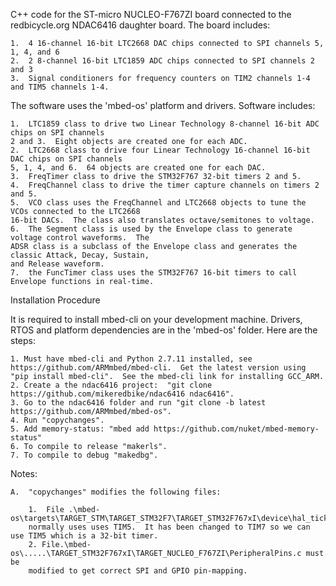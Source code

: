C++ code for the ST-micro NUCLEO-F767ZI board connected to the redbicycle.org
NDAC6416 daughter board. The board includes:

    1.  4 16-channel 16-bit LTC2668 DAC chips connected to SPI channels 5, 1, 4, and 6
    2.  2 8-channel 16-bit LTC1859 ADC chips connected to SPI channels 2 and 3
    3.  Signal conditioners for frequency counters on TIM2 channels 1-4 and TIM5 channels 1-4.

The software uses the 'mbed-os' platform and drivers.  Software includes:

    1.  LTC1859 class to drive two Linear Technology 8-channel 16-bit ADC chips on SPI channels
    2 and 3.  Eight objects are created one for each ADC.
    2.  LTC2668 class to drive four Linear Technology 16-channel 16-bit DAC chips on SPI channels
    5, 1, 4, and 6.  64 objects are created one for each DAC.
    3.  FreqTimer class to drive the STM32F767 32-bit timers 2 and 5.
    4.  FreqChannel class to drive the timer capture channels on timers 2 and 5.
    5.  VCO class uses the FreqChannel and LTC2668 objects to tune the VCOs connected to the LTC2668
    16-bit DACs.  The class also translates octave/semitones to voltage.
    6.  The Segment class is used by the Envelope class to generate voltage control waveforms.  The
    ADSR class is a subclass of the Envelope class and generates the classic Attack, Decay, Sustain,
    and Release waveform.
    7.  the FuncTimer class uses the STM32F767 16-bit timers to call Envelope functions in real-time.

Installation Procedure

It is required to install mbed-cli on your development machine.  Drivers, RTOS and platform
dependencies are in the 'mbed-os' folder.  Here are the steps:

    1. Must have mbed-cli and Python 2.7.11 installed, see https://github.com/ARMmbed/mbed-cli.  Get the latest version using "pip install mbed-cli".  See the mbed-cli link for installing GCC_ARM.
    2. Create a the ndac6416 project:  "git clone https://github.com/mikeredbike/ndac6416 ndac6416".
    3. Go to the ndac6416 folder and run "git clone -b latest https://github.com/ARMmbed/mbed-os".
    4. Run "copychanges".
    5. Add memory-status: "mbed add https://github.com/nuket/mbed-memory-status"
    6. To compile to release "makerls".
    7. To compile to debug "makedbg".

Notes:

    A.  "copychanges" modifies the following files:

        1.  File .\mbed-os\targets\TARGET_STM\TARGET_STM32F7\TARGET_STM32F767xI\device\hal_tick.h
        normally uses uses TIM5.  It has been changed to TIM7 so we can use TIM5 which is a 32-bit timer.      
        2. File.\mbed-os\.....\TARGET_STM32F767xI\TARGET_NUCLEO_F767ZI\PeripheralPins.c must be
        modified to get correct SPI and GPIO pin-mapping.
